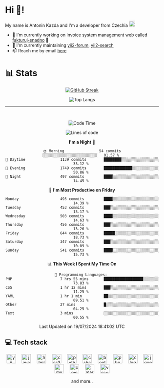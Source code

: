 # Hi 👋!
My name is Antonin Kazda and I'm a developer from Czechia <img src="https://openmoji.org/data/color/svg/1F1E8-1F1FF.svg" width="20px" alt="Czech flag">

- 🔨 I'm currently working on invoice system management web called [fakturuj-snadno](https://fakturuj-snadno.cz) 📑
- 🧰 I'm currently maintaining [yii2-forum](https://github.com/2rats/yii2-forum), [yii2-search](https://github.com/kazda01/yii2-search)
- 📫 Reach me by email [here](mailto:antoninkazda@seznam.cz)

# 📊 Stats

<div align="center">
  
  [![GitHub Streak](https://streak-stats.demolab.com/?user=kazda01&theme=dark)](https://git.io/streak-stats)
  
  ![Top Langs](https://github-readme-stats-seven-lime-78.vercel.app/api/top-langs/?username=kazda01&layout=compact&theme=dark&hide=Shell,Batchfile,Awk,HTML,Swig,c%2B%2B,Lua)
  
</div>

---

<br>

<div align="center">
  
<!--START_SECTION:waka-->
![Code Time](http://img.shields.io/badge/Code%20Time-349%20hrs%2018%20mins-blue)

![Lines of code](https://img.shields.io/badge/From%20Hello%20World%20I%27ve%20Written-1.4%20million%20lines%20of%20code-blue)

**I'm a Night 🦉** 

```text
🌞 Morning                54 commits          ░░░░░░░░░░░░░░░░░░░░░░░░░   01.57 % 
🌆 Daytime                1139 commits        ████████░░░░░░░░░░░░░░░░░   33.12 % 
🌃 Evening                1749 commits        █████████████░░░░░░░░░░░░   50.86 % 
🌙 Night                  497 commits         ████░░░░░░░░░░░░░░░░░░░░░   14.45 % 
```
📅 **I'm Most Productive on Friday** 

```text
Monday                   495 commits         ████░░░░░░░░░░░░░░░░░░░░░   14.39 % 
Tuesday                  453 commits         ███░░░░░░░░░░░░░░░░░░░░░░   13.17 % 
Wednesday                503 commits         ████░░░░░░░░░░░░░░░░░░░░░   14.63 % 
Thursday                 456 commits         ███░░░░░░░░░░░░░░░░░░░░░░   13.26 % 
Friday                   644 commits         █████░░░░░░░░░░░░░░░░░░░░   18.73 % 
Saturday                 347 commits         ███░░░░░░░░░░░░░░░░░░░░░░   10.09 % 
Sunday                   541 commits         ████░░░░░░░░░░░░░░░░░░░░░   15.73 % 
```


📊 **This Week I Spent My Time On** 

```text
💬 Programming Languages: 
PHP                      7 hrs 55 mins       ██████████████████░░░░░░░   73.83 % 
CSS                      1 hr 12 mins        ███░░░░░░░░░░░░░░░░░░░░░░   11.25 % 
YAML                     1 hr 1 min          ██░░░░░░░░░░░░░░░░░░░░░░░   09.51 % 
Other                    27 mins             █░░░░░░░░░░░░░░░░░░░░░░░░   04.25 % 
Text                     3 mins              ░░░░░░░░░░░░░░░░░░░░░░░░░   00.55 % 
```


 Last Updated on 19/07/2024 18:41:02 UTC
<!--END_SECTION:waka-->

</div>

## 💻 Tech stack
<div align="center">
  <img src="https://cdn.jsdelivr.net/gh/devicons/devicon/icons/yii/yii-original.svg" height="30" alt="yii logo"  />
  <img width="12" />
  <img src="https://cdn.jsdelivr.net/gh/devicons/devicon/icons/javascript/javascript-original.svg" height="30" alt="javascript logo"  />
  <img width="12" />
  <img src="https://cdn.jsdelivr.net/gh/devicons/devicon/icons/html5/html5-original.svg" height="30" alt="html5 logo"  />
  <img width="12" />
  <img src="https://cdn.jsdelivr.net/gh/devicons/devicon/icons/css3/css3-original.svg" height="30" alt="css3 logo"  />
  <img width="12" />
  <img src="https://cdn.jsdelivr.net/gh/devicons/devicon/icons/python/python-original.svg" height="30" alt="python logo"  />
  <img width="12" />
  <img src="https://cdn.jsdelivr.net/gh/devicons/devicon/icons/csharp/csharp-original.svg" height="30" alt="csharp logo"  />
  <img width="12" />
  <img src="https://cdn.jsdelivr.net/gh/devicons/devicon/icons/bootstrap/bootstrap-original.svg" height="30" alt="bootstrap logo"  />
  <img width="12" />
  <img src="https://cdn.jsdelivr.net/gh/devicons/devicon/icons/php/php-original.svg" height="30" alt="php logo"  />
  <img width="12" />
  <img src="https://cdn.jsdelivr.net/gh/devicons/devicon/icons/c/c-original.svg" height="30" alt="c logo"  />
  <img width="12" />
  <img src="https://cdn.jsdelivr.net/gh/devicons/devicon/icons/jquery/jquery-original.svg" height="30" alt="jquery logo"  />
  <img width="12" />
  <img src="https://cdn.jsdelivr.net/gh/devicons/devicon/icons/mysql/mysql-original.svg" height="30" alt="mysql logo"  />
  <img width="12" />
  <img src="https://cdn.jsdelivr.net/gh/devicons/devicon/icons/composer/composer-original.svg" height="30" alt="composer logo"  />
  <img width="12" />
  <img src="https://cdn.jsdelivr.net/gh/devicons/devicon/icons/markdown/markdown-original.svg" height="30" alt="markdown logo"  />
  <img width="12" />
  <img src="https://cdn.jsdelivr.net/gh/devicons/devicon/icons/vscode/vscode-original.svg" height="30" alt="vscode logo"  />

  and more..
  
</div>
